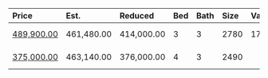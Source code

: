| Price                                                                             | Est.       | Reduced    | Bed | Bath | Size | Value | Days | Lot  | Year | HOA | Open      |
| :-------------------------------------------------------------------------------- | :--------- | :--------- | :-- | :--- | :--- | :---- | :--- | :--- | :--- | :-- | :-------- |
| [489,900.00](https://www.movoto.com/home/304-n-west-st-cary-nc-27513-413_2321937) | 461,480.00 | 414,000.00 | 3   | 3    | 2780 | 176   | 78   | 6534 | 2020 | 0   | Open 8/16 |
| [375,000.00](https://www.movoto.com/home/125-joel-ct-cary-nc-27513-413_2335656)   | 463,140.00 | 376,000.00 | 4   | 3    | 2490 |       |      |      |      |     | Open 8/16 |